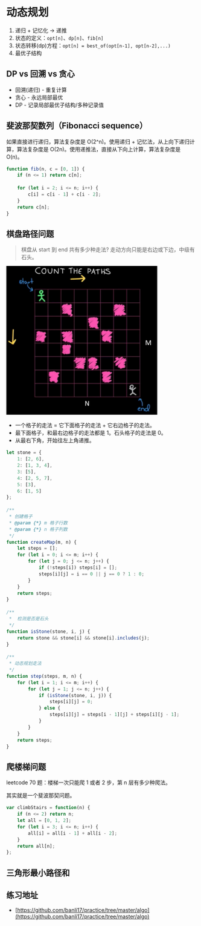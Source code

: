 # 动态规划

1. 递归 + 记忆化 -> 递推
2. 状态的定义：`opt[n]`、`dp[n]`、`fib[n]`
3. 状态转移(dp)方程：`opt[n] = best_of(opt[n-1], opt[n-2],...)`
4. 最优子结构

## DP vs 回溯 vs 贪心

-   回溯(递归) - 重复计算
-   贪心 - 永远局部最优
-   DP - 记录局部最优子结构/多种记录值

## 斐波那契数列（Fibonacci sequence）

如果直接进行递归，算法复杂度是 O(2^n)。使用递归 + 记忆法，从上向下递归计算，算法复杂度是 O(2n)。使用递推法，直接从下向上计算，算法复杂度是 O(n)。

```js
function fib(n, c = [0, 1]) {
    if (n <= 1) return c[n];

    for (let i = 2; i <= n; i++) {
        c[i] = c[i - 1] + c[i - 2];
    }
    return c[n];
}
```

## 棋盘路径问题

> 棋盘从 start 到 end 共有多少种走法? 走动方向只能是右边或下边，中级有石头。

<img src="./imgs/dynamic-program-1.png" style="max-width:400px">

-   一个格子的走法 = 它下面格子的走法 + 它右边格子的走法。
-   最下面格子，和最右边格子的走法都是 1。石头格子的走法是 0。
-   从最右下角，开始往左上角递推。

```js
let stone = {
    1: [2, 6],
    2: [1, 3, 4],
    3: [5],
    4: [2, 5, 7],
    5: [3],
    6: [1, 5]
};

/**
 * 创建格子
 * @param {*} m 格子行数
 * @param {*} n 格子列数
 */
function createMap(m, n) {
    let steps = [];
    for (let i = 0; i <= m; i++) {
        for (let j = 0; j <= n; j++) {
            if (!steps[i]) steps[i] = [];
            steps[i][j] = i == 0 || j == 0 ? 1 : 0;
        }
    }
    return steps;
}

/**
 *  检测是否是石头
 */
function isStone(stone, i, j) {
    return stone && stone[i] && stone[i].includes(j);
}

/**
 * 动态规划走法
 */
function step(steps, m, n) {
    for (let i = 1; i <= m; i++) {
        for (let j = 1; j <= n; j++) {
            if (isStone(stone, i, j)) {
                steps[i][j] = 0;
            } else {
                steps[i][j] = steps[i - 1][j] + steps[i][j - 1];
            }
        }
    }
    return steps;
}
```

## 爬楼梯问题

leetcode 70 题：楼梯一次只能爬 1 或者 2 步，第 n 层有多少种爬法。

其实就是一个斐波那契问题。

```js
var climbStairs = function(n) {
    if (n <= 2) return n;
    let all = [0, 1, 2];
    for (let i = 3; i <= n; i++) {
        all[i] = all[i - 1] + all[i - 2];
    }
    return all[n];
};
```

## 三角形最小路径和

## 练习地址

-   [https://github.com/banli17/practice/tree/master/algo](https://github.com/banli17/practice/tree/master/algo)
